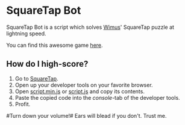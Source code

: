 
SquareTap Bot
=========

SquareTap Bot is a script which solves [Wimus](https://github.com/wimus)' SquareTap puzzle at lightning speed.

You can find this awesome game <a href="http://handelslei.be/squaretap" target="new_blank">here</a>.


## How do I high-score?
1. Go to <a href="http://handelslei.be/squaretap" target="new_blank">SquareTap</a>.
2. Open up your developer tools on your favorite browser.
3. Open [script.min.js](dist/script.min.js) or [script.js](script.js) and copy its contents.
3. Paste the copied code into the *console*-tab of the developer tools.
5. Profit.

#Turn down your volume!#
Ears will blead if you don't. Trust me.